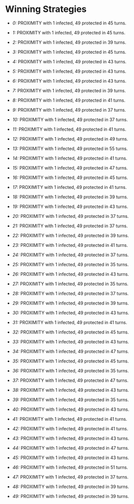 # Winning Strategies

* _0:_ PROXIMITY with 1 infected, 49 protected in 45 turns.


* _1:_ PROXIMITY with 1 infected, 49 protected in 45 turns.


* _2:_ PROXIMITY with 1 infected, 49 protected in 39 turns.


* _3:_ PROXIMITY with 1 infected, 49 protected in 45 turns.


* _4:_ PROXIMITY with 1 infected, 49 protected in 43 turns.


* _5:_ PROXIMITY with 1 infected, 49 protected in 43 turns.


* _6:_ PROXIMITY with 1 infected, 49 protected in 43 turns.


* _7:_ PROXIMITY with 1 infected, 49 protected in 39 turns.


* _8:_ PROXIMITY with 1 infected, 49 protected in 41 turns.


* _9:_ PROXIMITY with 1 infected, 49 protected in 37 turns.


* _10:_ PROXIMITY with 1 infected, 49 protected in 37 turns.


* _11:_ PROXIMITY with 1 infected, 49 protected in 41 turns.


* _12:_ PROXIMITY with 1 infected, 49 protected in 49 turns.


* _13:_ PROXIMITY with 1 infected, 49 protected in 55 turns.


* _14:_ PROXIMITY with 1 infected, 49 protected in 41 turns.


* _15:_ PROXIMITY with 1 infected, 49 protected in 47 turns.


* _16:_ PROXIMITY with 1 infected, 49 protected in 45 turns.


* _17:_ PROXIMITY with 1 infected, 49 protected in 41 turns.


* _18:_ PROXIMITY with 1 infected, 49 protected in 39 turns.


* _19:_ PROXIMITY with 1 infected, 49 protected in 43 turns.


* _20:_ PROXIMITY with 1 infected, 49 protected in 37 turns.


* _21:_ PROXIMITY with 1 infected, 49 protected in 37 turns.


* _22:_ PROXIMITY with 1 infected, 49 protected in 39 turns.


* _23:_ PROXIMITY with 1 infected, 49 protected in 41 turns.


* _24:_ PROXIMITY with 1 infected, 49 protected in 37 turns.


* _25:_ PROXIMITY with 1 infected, 49 protected in 35 turns.


* _26:_ PROXIMITY with 1 infected, 49 protected in 43 turns.


* _27:_ PROXIMITY with 1 infected, 49 protected in 35 turns.


* _28:_ PROXIMITY with 1 infected, 49 protected in 37 turns.


* _29:_ PROXIMITY with 1 infected, 49 protected in 39 turns.


* _30:_ PROXIMITY with 1 infected, 49 protected in 43 turns.


* _31:_ PROXIMITY with 1 infected, 49 protected in 41 turns.


* _32:_ PROXIMITY with 1 infected, 49 protected in 45 turns.


* _33:_ PROXIMITY with 1 infected, 49 protected in 43 turns.


* _34:_ PROXIMITY with 1 infected, 49 protected in 47 turns.


* _35:_ PROXIMITY with 1 infected, 49 protected in 45 turns.


* _36:_ PROXIMITY with 1 infected, 49 protected in 35 turns.


* _37:_ PROXIMITY with 1 infected, 49 protected in 47 turns.


* _38:_ PROXIMITY with 1 infected, 49 protected in 43 turns.


* _39:_ PROXIMITY with 1 infected, 49 protected in 35 turns.


* _40:_ PROXIMITY with 1 infected, 49 protected in 43 turns.


* _41:_ PROXIMITY with 1 infected, 49 protected in 41 turns.


* _42:_ PROXIMITY with 1 infected, 49 protected in 41 turns.


* _43:_ PROXIMITY with 1 infected, 49 protected in 43 turns.


* _44:_ PROXIMITY with 1 infected, 49 protected in 47 turns.


* _45:_ PROXIMITY with 1 infected, 49 protected in 43 turns.


* _46:_ PROXIMITY with 1 infected, 49 protected in 51 turns.


* _47:_ PROXIMITY with 1 infected, 49 protected in 37 turns.


* _48:_ PROXIMITY with 1 infected, 49 protected in 39 turns.


* _49:_ PROXIMITY with 1 infected, 49 protected in 39 turns.


